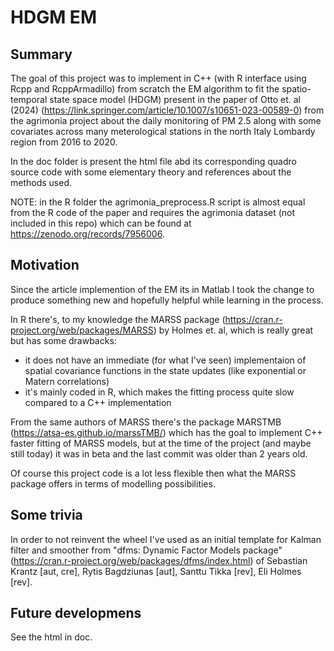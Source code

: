 # HDGM EM

## Summary

The goal of this project was to implement in C++ (with R interface using Rcpp and RcppArmadillo)
from scratch the EM algorithm to fit the spatio-temporal state space model (HDGM)
present in the paper of Otto et. al (2024) (https://link.springer.com/article/10.1007/s10651-023-00589-0)
from the agrimonia project about the daily monitoring of PM 2.5 along with some covariates
across many meterological stations in the north Italy Lombardy region from 2016 to 2020.

In the doc folder is present the html file abd its corresponding quadro source code with
some elementary theory and references about the methods used.

NOTE: in the R folder the agrimonia_preprocess.R script
is almost equal from the R code of the paper
and requires the agrimonia dataset (not included in this repo) which can be found at https://zenodo.org/records/7956006.

## Motivation

Since the article implemention of the EM its in Matlab I took the change to produce
something new and hopefully helpful while learning in the process.

In R there's, to my knowledge the MARSS package (https://cran.r-project.org/web/packages/MARSS) by
Holmes et. al, which is really great but has some drawbacks:

- it does not have an immediate (for what I've seen) implementaion of spatial covariance functions
in the state updates (like exponential or Matern correlations)
- it's mainly coded in R, which makes the fitting process quite slow compared to a C++ implementation

From the same authors of MARSS there's the package MARSTMB (https://atsa-es.github.io/marssTMB/)
which has the goal to implement C++ faster fitting of MARSS models, but at the time of the project
(and maybe still today) it was in beta and the last commit was older than 2 years old.

Of course this project code is a lot less flexible then what the MARSS package offers in terms 
of modelling possibilities.


## Some trivia

In order to not reinvent the wheel I've used as an initial template for Kalman filter and smoother
from "dfms: Dynamic Factor Models package" (https://cran.r-project.org/web/packages/dfms/index.html)
of Sebastian Krantz [aut, cre], Rytis Bagdziunas [aut], Santtu Tikka [rev], Eli Holmes [rev].


## Future developmens
See the html in doc.

